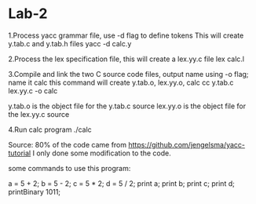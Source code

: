 # Lab-2
1.Process yacc grammar file, use -d flag to define tokens This will create y.tab.c and y.tab.h files
yacc -d calc.y

2.Process the lex specification file, this will create a lex.yy.c file
lex calc.l

3.Compile and link the two C source code files, output name using -o flag; name it calc this command will create y.tab.o, lex.yy.o, calc
cc y.tab.c lex.yy.c -o calc

y.tab.o is the object file for the y.tab.c source
lex.yy.o is the object file for the lex.yy.c source

4.Run calc program
./calc


Source: 80% of the code came from https://github.com/jengelsma/yacc-tutorial  I only done some modification to the code.

some commands to use this program:

a = 5 + 2; 
b = 5 - 2;
c = 5 * 2;
d = 5 / 2;
print a;
print b;
print c;
print d;
printBinary 1011;


